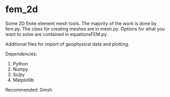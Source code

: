 # fem_2d

Some 2D finite element mesh tools. The majority of the work is done by fem.py. The class for creating meshes are in mesh.py. Options for what you want to solve are contained in equationsFEM.py.

Additional files for import of geophysical data and plotting.

Dependencies:
1. Python
2. Numpy
3. Scipy
4. Matplotlib

Recommended:
Gmsh
